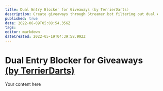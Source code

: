 ```yaml
---
title: Dual Entry Blocker for Giveaways (by TerrierDarts)
description: Create giveaways through Streamer.bot filtering out dual enteries.
published: true
date: 2022-06-09T05:08:54.356Z
tags: 
editor: markdown
dateCreated: 2022-05-19T04:39:58.992Z
---
```


# Dual Entry Blocker for Giveaways [(by TerrierDarts)](https://www.twitch.tv/terrierdarts)
Your content here